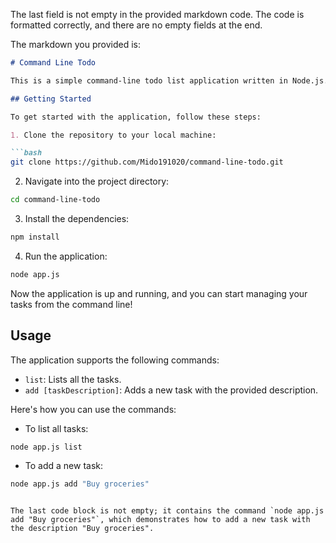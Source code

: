 The last field is not empty in the provided markdown code. The code is formatted correctly, and there are no empty fields at the end.

The markdown you provided is:

```markdown
# Command Line Todo

This is a simple command-line todo list application written in Node.js. It allows users to manage their tasks directly from the terminal.

## Getting Started

To get started with the application, follow these steps:

1. Clone the repository to your local machine:

```bash
git clone https://github.com/Mido191020/command-line-todo.git
```

2. Navigate into the project directory:

```bash
cd command-line-todo
```

3. Install the dependencies:

```bash
npm install
```

4. Run the application:

```bash
node app.js
```

Now the application is up and running, and you can start managing your tasks from the command line!

## Usage

The application supports the following commands:

- `list`: Lists all the tasks.
- `add [taskDescription]`: Adds a new task with the provided description.

Here's how you can use the commands:

- To list all tasks:

```bash
node app.js list
```

- To add a new task:

```bash
node app.js add "Buy groceries"
```
```

The last code block is not empty; it contains the command `node app.js add "Buy groceries"`, which demonstrates how to add a new task with the description "Buy groceries".

